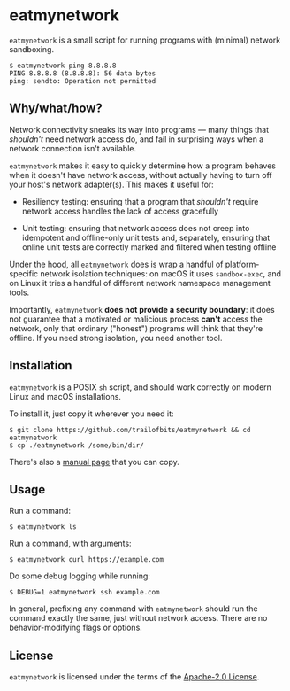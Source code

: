eatmynetwork
============

`eatmynetwork` is a small script for running programs with (minimal) network
sandboxing.

```console
$ eatmynetwork ping 8.8.8.8
PING 8.8.8.8 (8.8.8.8): 56 data bytes
ping: sendto: Operation not permitted
```

## Why/what/how?

Network connectivity sneaks its way into programs &mdash; many things that
*shouldn't* need network access do, and fail in surprising ways when a network
connection isn't available.

`eatmynetwork` makes it easy to quickly determine how a program behaves when it
doesn't have network access, without actually having to turn off your host's
network adapter(s). This makes it useful for:

* Resiliency testing: ensuring that a program that *shouldn't* require network
  access handles the lack of access gracefully

* Unit testing: ensuring that network access does not creep into idempotent and
  offline-only unit tests and, separately, ensuring that online unit tests
  are correctly marked and filtered when testing offline

Under the hood, all `eatmynetwork` does is wrap a handful of platform-specific
network isolation techniques: on macOS it uses `sandbox-exec`, and on Linux
it tries a handful of different network namespace management tools.

Importantly, `eatmynetwork` **does not provide a security boundary**: it does
not guarantee that a motivated or malicious process **can't** access the
network, only that ordinary ("honest") programs will think that they're offline.
If you need strong isolation, you need another tool.

## Installation

`eatmynetwork` is a POSIX `sh` script, and should work correctly on
modern Linux and macOS installations.

To install it, just copy it wherever you need it:

```console
$ git clone https://github.com/trailofbits/eatmynetwork && cd eatmynetwork
$ cp ./eatmynetwork /some/bin/dir/
```

There's also a [manual page](./eatmynetwork.1) that you can copy.

## Usage

Run a command:

```console
$ eatmynetwork ls
```

Run a command, with arguments:

```console
$ eatmynetwork curl https://example.com
```

Do some debug logging while running:

```console
$ DEBUG=1 eatmynetwork ssh example.com
```

In general, prefixing any command with `eatmynetwork` should run the command
exactly the same, just without network access. There are no behavior-modifying
flags or options.

## License

`eatmynetwork` is licensed under the terms of the
[Apache-2.0 License](./LICENSE).
